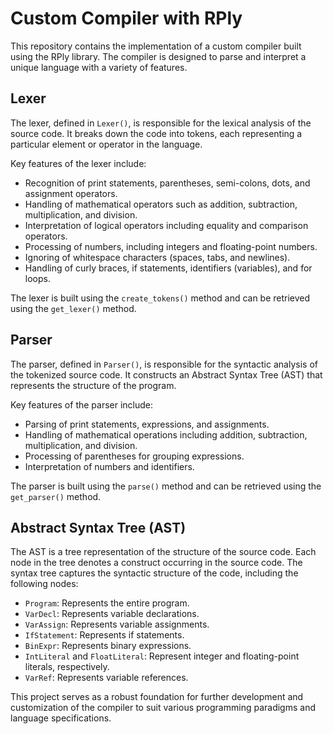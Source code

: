 # Custom Compiler with RPly

This repository contains the implementation of a custom compiler built using the RPly library. The compiler is designed to parse and interpret a unique language with a variety of features.

## Lexer

The lexer, defined in `Lexer()`, is responsible for the lexical analysis of the source code. It breaks down the code into tokens, each representing a particular element or operator in the language.

Key features of the lexer include:
- Recognition of print statements, parentheses, semi-colons, dots, and assignment operators.
- Handling of mathematical operators such as addition, subtraction, multiplication, and division.
- Interpretation of logical operators including equality and comparison operators.
- Processing of numbers, including integers and floating-point numbers.
- Ignoring of whitespace characters (spaces, tabs, and newlines).
- Handling of curly braces, if statements, identifiers (variables), and for loops.

The lexer is built using the `create_tokens()` method and can be retrieved using the `get_lexer()` method.

## Parser

The parser, defined in `Parser()`, is responsible for the syntactic analysis of the tokenized source code. It constructs an Abstract Syntax Tree (AST) that represents the structure of the program.

Key features of the parser include:
- Parsing of print statements, expressions, and assignments.
- Handling of mathematical operations including addition, subtraction, multiplication, and division.
- Processing of parentheses for grouping expressions.
- Interpretation of numbers and identifiers.
  
The parser is built using the `parse()` method and can be retrieved using the `get_parser()` method.

## Abstract Syntax Tree (AST)

The AST is a tree representation of the structure of the source code. Each node in the tree denotes a construct occurring in the source code. The syntax tree captures the syntactic structure of the code, including the following nodes:

- `Program`: Represents the entire program.
- `VarDecl`: Represents variable declarations.
- `VarAssign`: Represents variable assignments.
- `IfStatement`: Represents if statements.
- `BinExpr`: Represents binary expressions.
- `IntLiteral` and `FloatLiteral`: Represent integer and floating-point literals, respectively.
- `VarRef`: Represents variable references.

This project serves as a robust foundation for further development and customization of the compiler to suit various programming paradigms and language specifications.
